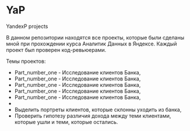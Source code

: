 # YaP
YandexP projects

В данном репозитории находятся все проекты, которые были сделаны мной при прохождении курса Аналитик Данных в Яндексе.
Каждый проект был проверен код-ревьюерами.

Темы проектов: 

* Part_number_one - Исследование клиентов Банка,
* Part_number_one - Исследование клиентов Банка,
* Part_number_one - Исследование клиентов Банка,
* Part_number_one - Исследование клиентов Банка,
* Part_number_one - Исследование клиентов Банка,
* 
* Выделить портреты клиентов, которые склонны уходить из банка,
* Проверить гипотезу различия дохода между теми клиентами, которые ушли и теми, которые остались.
